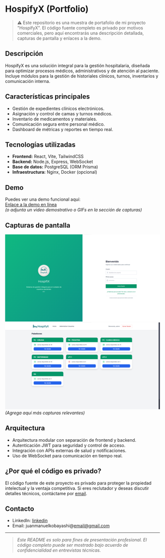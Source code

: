 # HospifyX (Portfolio)

> ⚠️ Este repositorio es una muestra de portafolio de mi proyecto "HospifyX". El código fuente completo es privado por motivos comerciales, pero aquí encontrarás una descripción detallada, capturas de pantalla y enlaces a la demo.

## Descripción

HospifyX es una solución integral para la gestión hospitalaria, diseñada para optimizar procesos médicos, administrativos y de atención al paciente. Incluye módulos para la gestión de historiales clínicos, turnos, inventarios y comunicación interna.

## Características principales

- Gestión de expedientes clínicos electrónicos.
- Asignación y control de camas y turnos médicos.
- Inventario de medicamentos y materiales.
- Comunicación segura entre personal médico.
- Dashboard de métricas y reportes en tiempo real.

## Tecnologías utilizadas

- **Frontend:** React, Vite, TailwindCSS
- **Backend:** Node.js, Express, WebSocket
- **Base de datos:** PostgreSQL (ORM Prisma)
- **Infraestructura:** Nginx, Docker (opcional)

## Demo

Puedes ver una demo funcional aquí:  
[Enlace a la demo en línea](https://tu-demo.com)  
*(o adjunta un video demostrativo o GIFs en la sección de capturas)*

## Capturas de pantalla

![Login](screenshots/login.png)
![Dashboard](screenshots/dashboard.png)
*(Agrega aquí más capturas relevantes)*

## Arquitectura

- Arquitectura modular con separación de frontend y backend.
- Autenticación JWT para seguridad y control de acceso.
- Integración con APIs externas de salud y notificaciones.
- Uso de WebSocket para comunicación en tiempo real.

## ¿Por qué el código es privado?

El código fuente de este proyecto es privado para proteger la propiedad intelectual y la ventaja competitiva. Si eres reclutador y deseas discutir detalles técnicos, contáctame por [email](mailto:tu-email@dominio.com).

## Contacto

- LinkedIn: [linkedin](https://www.linkedin.com/in/juanmanuelkobayashi02/)
- Email: juanmanuelkobayashi@email@gmail.com

---

> _Este README es solo para fines de presentación profesional. El código completo puede ser mostrado bajo acuerdo de confidencialidad en entrevistas técnicas._

